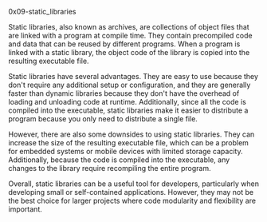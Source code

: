 0x09-static_libraries

Static libraries, also known as archives, are collections of object files that are linked with a program at compile time. They contain precompiled code and data that can be reused by different programs. When a program is linked with a static library, the object code of the library is copied into the resulting executable file.

Static libraries have several advantages. They are easy to use because they don't require any additional setup or configuration, and they are generally faster than dynamic libraries because they don't have the overhead of loading and unloading code at runtime. Additionally, since all the code is compiled into the executable, static libraries make it easier to distribute a program because you only need to distribute a single file.

However, there are also some downsides to using static libraries. They can increase the size of the resulting executable file, which can be a problem for embedded systems or mobile devices with limited storage capacity. Additionally, because the code is compiled into the executable, any changes to the library require recompiling the entire program.

Overall, static libraries can be a useful tool for developers, particularly when developing small or self-contained applications. However, they may not be the best choice for larger projects where code modularity and flexibility are important.
